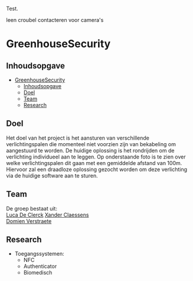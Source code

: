 Test.

leen croubel contacteren voor camera's


# GreenhouseSecurity

## Inhoudsopgave

- [GreenhouseSecurity](#greenhousesecurity)
  - [Inhoudsopgave](#inhoudsopgave)
  - [Doel](#doel)
  - [Team](#team)
  - [Research](#research)

## Doel
Het doel van het project is het aansturen van verschillende verlichtingspalen die momenteel niet voorzien zijn van bekabeling om aangestuurd te worden. De huidige oplossing is het rondrijden om de verlichting individueel aan te leggen. Op onderstaande foto is te zien over welke verlichtingspalen dit gaan met een gemiddelde afstand van 100m. Hiervoor zal een draadloze oplossing gezocht worden om deze verlichting via de huidige software aan te sturen.

## Team
De groep bestaat uit:  
[Luca De Clerck](https://github.com/LucaClrk)
[Xander Claessens](https://github.com/xanderClaessens)  
[Domien Verstraete](https://github.com/Belgianwafflecorp)

## Research

- Toegangssystemen:
    - NFC
    - Authenticator
    - Biomedisch

